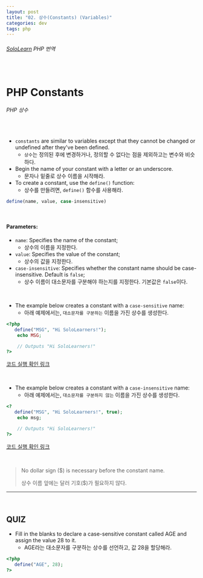 ```yaml
---
layout: post
title: "02. 상수(Constants) (Variables)"
categories: dev
tags: php
---
```


###### [SoloLearn](https://www.sololearn.com/) PHP 번역

<br>

# PHP Constants

###### PHP 상수

<br>

- `constants` are similar to variables except that they cannot be changed or undefined after they've been defined.
  - `상수`는 정의된 후에 변경하거나, 정의할 수 없다는 점을 제외하고는 변수와 비슷하다.
- Begin the name of your constant with a letter or an underscore.
  - 문자나 밑줄로 상수 이름을 시작해라.
- To create a constant, use the `define()` function:
  - 상수를 만들려면, `define()` 함수를 사용해라.

```php
define(name, value, case-insensitive)
```

<br>

#### Parameters:

- `name`: Specifies the name of the constant;
  - 상수의 이름을 지정한다.
- `value`: Specifies the value of the constant;
  - 상수의 값을 지정한다.
- `case-insensitive`: Specifies whether the constant name should be case-insensitive. Default is `false`;
  - 상수 이름이 대소문자를 구분해야 하는지를 지정한다. 기본값은 `false`이다.

<br>

- The example below creates a constant with a `case-sensitive` name:
  - 아래 예제에서는, `대소문자를 구분하는` 이름을 가진 상수를 생성한다.

```php
<?php
   define("MSG", "Hi SoloLearners!");
	echo MSG;

	// Outputs "Hi SoloLearners!"
?>
```

[코드 실행 확인 링크](https://code.sololearn.com/463/#php)

<br>

- The example below creates a constant with a `case-insensitive` name:
  - 아래 예제에서는, `대소문자를 구분하지 않는` 이름을 가진 상수를 생성한다.

```php
<?
   define("MSG", "Hi SoloLearners!", true);
	echo msg;

	// Outputs "Hi SoloLearners!"
?>
```

[코드 실행 확인 링크](https://code.sololearn.com/464/#php)

<br>

> No dollar sign ($) is necessary before the constant name.
>
> 상수 이름 앞에는 달러 기호($)가 필요하지 않다.

------

<br>

## QUIZ

- Fill in the blanks to declare a case-sensitive constant called AGE and assign the value 28 to it.
  - AGE라는 대소문자를 구분하는 상수를 선언하고, 값 28을 할당해라.

```php
<?php
   define("AGE", 28);
?>
```

<br>